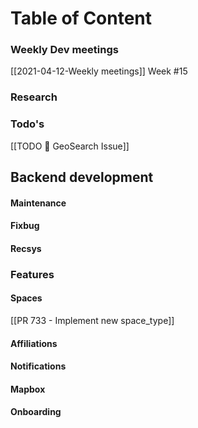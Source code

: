 # Table of Content

### Weekly Dev meetings
[[2021-04-12-Weekly meetings]] Week #15

### Research

### Todo's 
[[TODO 📝   GeoSearch Issue]]

## Backend development
#### Maintenance

#### Fixbug

#### Recsys

### Features

#### Spaces
[[PR 733 - Implement new space_type]]

#### Affiliations

#### Notifications

#### Mapbox

#### Onboarding